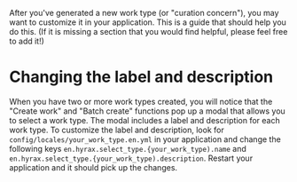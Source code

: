 After you've generated a new work type (or "curation concern"), you may want to customize it in your application. This is a guide that should help you do this. (If it is missing a section that you would find helpful, please feel free to add it!)

# Changing the label and description

When you have two or more work types created, you will notice that the "Create work" and "Batch create" functions pop up a modal that allows you to select a work type. The modal includes a label and description for each work type. To customize the label and description, look for `config/locales/your_work_type.en.yml` in your application and change the following keys `en.hyrax.select_type.{your_work_type).name` and `en.hyrax.select_type.{your_work_type).description`. Restart your application and it should pick up the changes.
